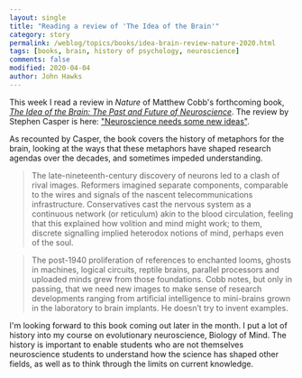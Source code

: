 ```yaml
---
layout: single
title: "Reading a review of 'The Idea of the Brain'"
category: story
permalink: /weblog/topics/books/idea-brain-review-nature-2020.html
tags: [books, brain, history of psychology, neuroscience]
comments: false
modified: 2020-04-04
author: John Hawks
---
```


This week I read a review in <em>Nature</em> of Matthew Cobb's forthcoming book, <a href="https://amzn.to/3dW3UVZ"><em>The Idea of the Brain: The Past and Future of Neuroscience</em></a>. The review by Stephen Casper is here: <a href="https://doi.org/10.1038/d41586-020-00913-9">"Neuroscience needs some new ideas"</a>.

As recounted by Casper, the book covers the history of metaphors for the brain, looking at the ways that these metaphors have shaped research agendas over the decades, and sometimes impeded understanding.

<blockquote>The late-nineteenth-century discovery of neurons led to a clash of rival images. Reformers imagined separate components, comparable to the wires and signals of the nascent telecommunications infrastructure. Conservatives cast the nervous system as a continuous network (or reticulum) akin to the blood circulation, feeling that this explained how volition and mind might work; to them, discrete signalling implied heterodox notions of mind, perhaps even of the soul.</blockquote>

<blockquote>The post-1940 proliferation of references to enchanted looms, ghosts in machines, logical circuits, reptile brains, parallel processors and uploaded minds grew from those foundations. Cobb notes, but only in passing, that we need new images to make sense of research developments ranging from artificial intelligence to mini-brains grown in the laboratory to brain implants. He doesn’t try to invent examples.</blockquote>

I'm looking forward to this book coming out later in the month. I put a lot of history into my course on evolutionary neuroscience, Biology of Mind. The history is important to enable students who are not themselves neuroscience students to understand how the science has shaped other fields, as well as to think through the limits on current knowledge.

